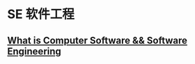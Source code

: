 # SE 软件工程

## [What is Computer Software && Software Engineering](/software_engineering/software_and_se.md)

